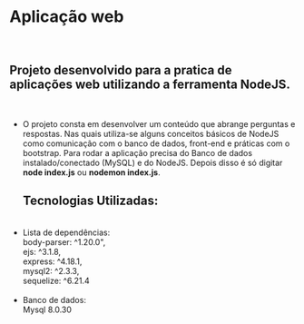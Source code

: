 <h1> Aplicação web </h1>
<br>
<h2> Projeto desenvolvido para a pratica de aplicações web utilizando a ferramenta NodeJS.</h2>
<br>

- O projeto consta em desenvolver um conteúdo que abrange perguntas e respostas. Nas quais utiliza-se alguns conceitos básicos de NodeJS como comunicação com o banco de dados, front-end e práticas com o bootstrap. Para rodar a aplicação precisa do Banco de dados instalado/conectado (MySQL) e do NodeJS. Depois disso é só digitar **node index.js** ou **nodemon index.js**.
  <br>
  **<h2> Tecnologias Utilizadas: </h2>**
  <br>
- Lista de dependências:
  <br>
  body-parser: ^1.20.0", <br>
  ejs: ^3.1.8, <br>
  express: ^4.18.1, <br>
  mysql2: ^2.3.3, <br>
  sequelize: ^6.21.4 <br>
  <br>
- Banco de dados:
  <br>
  Mysql 8.0.30
